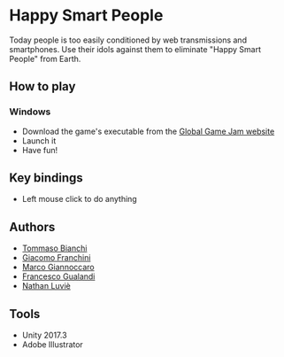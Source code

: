 # Happy Smart People

Today people is too easily conditioned by web transmissions and smartphones. Use their idols against them to eliminate "Happy Smart People" from Earth.

## How to play

### Windows

* Download the game's executable from the [Global Game Jam website](https://globalgamejam.org/2018/games/happy-smart-people)
* Launch it
* Have fun!

## Key bindings

* Left mouse click to do anything

## Authors

* [Tommaso Bianchi](https://github.com/tommasobianchi)
* [Giacomo Franchini](https://github.com/JackFrank57)
* [Marco Giannoccaro](https://globalgamejam.org/users/marco-giannoccaro)
* [Francesco Gualandi](https://globalgamejam.org/users/unclefrank)
* [Nathan Luviè](https://globalgamejam.org/users/nathan-luvi%C3%A8)


## Tools

* Unity 2017.3
* Adobe Illustrator
